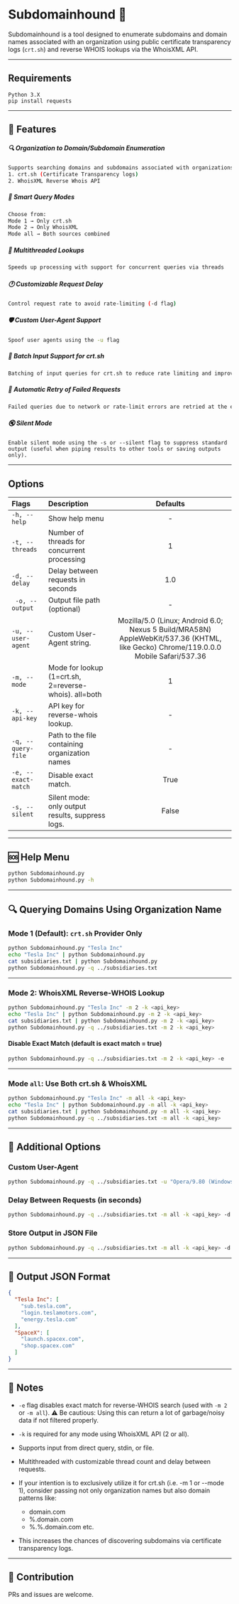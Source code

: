 # Subdomainhound 🐾

Subdomainhound is a tool designed to enumerate subdomains and domain names associated with an organization using public certificate transparency logs (`crt.sh`) and reverse WHOIS lookups via the WhoisXML API.

---
## Requirements
```
Python 3.X
pip install requests
```
---
## 🚀 Features

##### 🔍 Organization to Domain/Subdomain Enumeration
```bash
Supports searching domains and subdomains associated with organizations using:
1. crt.sh (Certificate Transparency logs)
2. WhoisXML Reverse Whois API
```
##### 🧠 Smart Query Modes
```bash
Choose from:
Mode 1 → Only crt.sh
Mode 2 → Only WhoisXML
Mode all → Both sources combined
```
##### 🧵 Multithreaded Lookups
```bash
Speeds up processing with support for concurrent queries via threads
```
##### 🕐 Customizable Request Delay
```bash
Control request rate to avoid rate-limiting (-d flag)
```
##### 🛡️ Custom User-Agent Support
```bash
Spoof user agents using the -u flag
```
##### 🧾 Batch Input Support for crt.sh
```bash
Batching of input queries for crt.sh to reduce rate limiting and improve efficiency
```
##### 🔁 Automatic Retry of Failed Requests
```bash
Failed queries due to network or rate-limit errors are retried at the end using multithreading.
```

##### 🔇 Silent Mode
```
Enable silent mode using the -s or --silent flag to suppress standard output (useful when piping results to other tools or saving outputs only).
```
---
## Options
| Flags              | Description | Defaults |
| :---------------- | :------ | :----: |
|`-h, --help  ` |Show help menu   | - |
|`-t, --threads  ` |Number of threads for concurrent processing   | 1 |
|` -d, --delay `  |   Delay between requests in seconds	   | 1.0 |
|` -o, --output`  |  Output file path (optional)	   | - |
|`-u, --user-agent`|Custom User-Agent string.|Mozilla/5.0 (Linux; Android 6.0; Nexus 5 Build/MRA58N) AppleWebKit/537.36 (KHTML, like Gecko) Chrome/119.0.0.0 Mobile Safari/537.36|
|`-m, --mode`|Mode for lookup (1=crt.sh, 2=reverse-whois). all=both|1|
|`-k, --api-key`|API key for reverse-whois lookup.|-|
| `-q, --query-file` |  Path to the file containing organization names| - |
|`-e, --exact-match`|Disable exact match.|True|
|`-s, --silent`|Silent mode: only output results, suppress logs.|False|
---

## 🆘 Help Menu

```bash
python Subdomainhound.py
python Subdomainhound.py -h
```

---

## 🔍 Querying Domains Using Organization Name

### Mode 1 (Default): `crt.sh` Provider Only

```bash
python Subdomainhound.py "Tesla Inc"
echo "Tesla Inc" | python Subdomainhound.py
cat subsidiaries.txt | python Subdomainhound.py
python Subdomainhound.py -q ../subsidiaries.txt
```

---

### Mode 2: WhoisXML Reverse-WHOIS Lookup

```bash
python Subdomainhound.py "Tesla Inc" -m 2 -k <api_key>
echo "Tesla Inc" | python Subdomainhound.py -m 2 -k <api_key>
cat subsidiaries.txt | python Subdomainhound.py -m 2 -k <api_key>
python Subdomainhound.py -q ../subsidiaries.txt -m 2 -k <api_key>
```

#### Disable Exact Match (default is exact match = true)

```bash
python Subdomainhound.py -q ../subsidiaries.txt -m 2 -k <api_key> -e
```

---

### Mode `all`: Use Both crt.sh & WhoisXML

```bash
python Subdomainhound.py "Tesla Inc" -m all -k <api_key>
echo "Tesla Inc" | python Subdomainhound.py -m all -k <api_key>
cat subsidiaries.txt | python Subdomainhound.py -m all -k <api_key>
python Subdomainhound.py -q ../subsidiaries.txt -m all -k <api_key>
```

---

## 🧩 Additional Options

### Custom User-Agent

```bash
python Subdomainhound.py -q ../subsidiaries.txt -u "Opera/9.80 (Windows NT 5.2; U; ru) Presto/2.6.30 Version/10.61"
```

### Delay Between Requests (in seconds)

```bash
python Subdomainhound.py -q ../subsidiaries.txt -m all -k <api_key> -d 2
```

### Store Output in JSON File

```bash
python Subdomainhound.py -q ../subsidiaries.txt -m all -k <api_key> -d 2 -o output.json
```

---

## 🧾 Output JSON Format

```json
{
  "Tesla Inc": [
    "sub.tesla.com",
    "login.teslamotors.com",
    "energy.tesla.com"
  ],
  "SpaceX": [
    "launch.spacex.com",
    "shop.spacex.com"
  ]
}
```

---

## 📌 Notes

- `-e` flag disables exact match for reverse-WHOIS search (used with `-m 2` or `-m all`). ⚠️ Be cautious: Using this can return a lot of garbage/noisy data if not filtered properly.
- `-k` is required for any mode using WhoisXML API (2 or all).
- Supports input from direct query, stdin, or file.
- Multithreaded with customizable thread count and delay between requests.
- If your intention is to exclusively utilize it for crt.sh (i.e. -m 1 or --mode 1), consider passing not only organization names but also domain patterns like:
    * domain.com
    * %.domain.com
    * %.%.domain.com etc.

- This increases the chances of discovering subdomains via certificate transparency logs.

---

## 💬 Contribution

PRs and issues are welcome.
